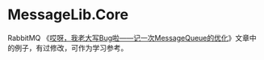 # MessageLib.Core
RabbitMQ
《[哎呀，我老大写Bug啦——记一次MessageQueue的优化](https://www.cnblogs.com/EminemJK/p/9921800.html)》文章中的例子，有过修改，可作为学习参考。
